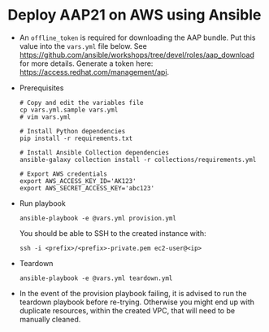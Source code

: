 # Deploy AAP21 on AWS using Ansible

- An `offline_token` is required for downloading the AAP bundle. Put this value into the `vars.yml` file below. See https://github.com/ansible/workshops/tree/devel/roles/aap_download for more details. Generate a token here: https://access.redhat.com/management/api.

- Prerequisites

  ```
  # Copy and edit the variables file
  cp vars.yml.sample vars.yml
  # vim vars.yml

  # Install Python dependencies
  pip install -r requirements.txt

  # Install Ansible Collection dependencies
  ansible-galaxy collection install -r collections/requirements.yml

  # Export AWS credentials
  export AWS_ACCESS_KEY_ID='AK123'
  export AWS_SECRET_ACCESS_KEY='abc123'
  ```

- Run playbook

  ```
  ansible-playbook -e @vars.yml provision.yml
  ```

  You should be able to SSH to the created instance with:

  ```
  ssh -i <prefix>/<prefix>-private.pem ec2-user@<ip>
  ```

- Teardown

  ```
  ansible-playbook -e @vars.yml teardown.yml
  ```

- In the event of the provision playbook failing, it is advised to run the teardown playbook before re-trying. Otherwise you might end up with duplicate resources, within the created VPC, that will need to be manually cleaned.
